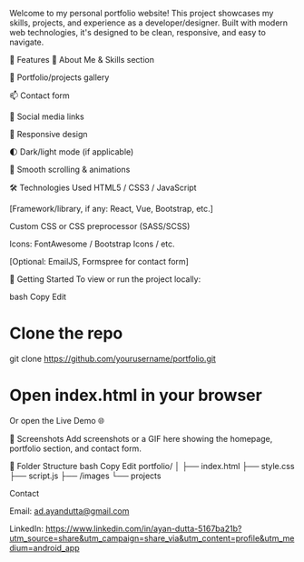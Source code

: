 Welcome to my personal portfolio website! This project showcases my skills, projects, and experience as a developer/designer. Built with modern web technologies, it's designed to be clean, responsive, and easy to navigate.

🧠 Features
💼 About Me & Skills section

📂 Portfolio/projects gallery

📫 Contact form

🔗 Social media links

📱 Responsive design

🌓 Dark/light mode (if applicable)

🔄 Smooth scrolling & animations

🛠️ Technologies Used
HTML5 / CSS3 / JavaScript

[Framework/library, if any: React, Vue, Bootstrap, etc.]

Custom CSS or CSS preprocessor (SASS/SCSS)

Icons: FontAwesome / Bootstrap Icons / etc.

[Optional: EmailJS, Formspree for contact form]

🚀 Getting Started
To view or run the project locally:

bash
Copy
Edit
# Clone the repo
git clone https://github.com/yourusername/portfolio.git

# Open index.html in your browser
Or open the Live Demo 🌐

📸 Screenshots
Add screenshots or a GIF here showing the homepage, portfolio section, and contact form.

🧩 Folder Structure
bash
Copy
Edit
portfolio/
│
├── index.html
├── style.css
├── script.js
├── /images
└── projects

 Contact

Email: ad.ayandutta@gmail.com

LinkedIn: https://www.linkedin.com/in/ayan-dutta-5167ba21b?utm_source=share&utm_campaign=share_via&utm_content=profile&utm_medium=android_app

                 

